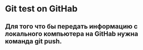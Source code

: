 # Git test on GitHab

## Для того что бы передать информацию с локального компьютера на GitHab нужна команда git push.
